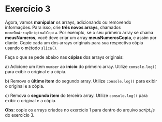 # Exercício 3

Agora, vamos **manipular** os arrays, adicionando ou removendo informações. Para isso, crie **três novos arrays**, chamados `nomeDoArrayOriginalCopia`. Por exemplo, se o seu primeiro array se chama **meusNumeros**, você deve criar um array **meusNumerosCopia**, e assim por diante.
Copie cada um dos arrays originais para sua respectiva cópia usando o método `slice()`.

Faça o que se pede abaixo nas **cópias** dos arrays originais:

a) Adicione um item `number` ao **início** do primeiro array. Utilize `console.log()` para exibir o original e a cópia.

b) Remova o **último item** do segundo array. Utilize `console.log()` para exibir o original e a cópia.

c) Remova o **segundo item** do terceiro array. Utilize `console.log()` para exibir o original e a cópia.


**Obs:** copie os arrays criados no exercício 1 para dentro do arquivo *script.js* do exercício 3.
